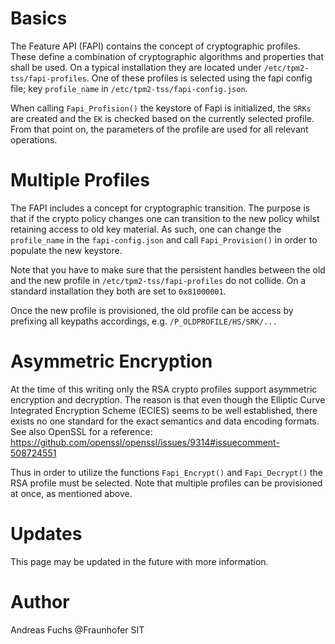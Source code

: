 # Basics
The Feature API (FAPI) contains the concept of cryptographic profiles.
These define a combination of cryptographic algorithms and properties that shall be used.
On a typical installation they are located under `/etc/tpm2-tss/fapi-profiles`.
One of these profiles is selected using the fapi config file; key `profile_name` in `/etc/tpm2-tss/fapi-config.json`.

When calling `Fapi_Profision()` the keystore of Fapi is initialized, the `SRKs` are created and the `EK` is checked based on the currently selected profile. From that point on, the parameters of the profile are used for all relevant operations.

# Multiple Profiles
The FAPI includes a concept for cryptographic transition. The purpose is that if the crypto policy changes one can transition to the new policy whilst retaining access to old key material. As such, one can change the `profile_name` in the `fapi-config.json` and call `Fapi_Provision()` in order to populate the new keystore.

Note that you have to make sure that the persistent handles between the old and the new profile in `/etc/tpm2-tss/fapi-profiles` do not collide. On a standard installation they both are set to `0x81000001`.

Once the new profile is provisioned, the old profile can be access by prefixing all keypaths accordings, e.g. `/P_OLDPROFILE/HS/SRK/...`

# Asymmetric Encryption
At the time of this writing only the RSA crypto profiles support asymmetric encryption and decryption. The reason is that even though the Elliptic Curve Integrated Encryption Scheme (ECIES) seems to be well established, there exists no one standard for the exact semantics and data encoding formats. See also OpenSSL for a reference: https://github.com/openssl/openssl/issues/9314#issuecomment-508724551

Thus in order to utilize the functions `Fapi_Encrypt()` and `Fapi_Decrypt()` the RSA profile must be selected. Note that multiple profiles can be provisioned at once, as mentioned above.

# Updates
This page may be updated in the future with more information.

# Author
Andreas Fuchs @Fraunhofer SIT
